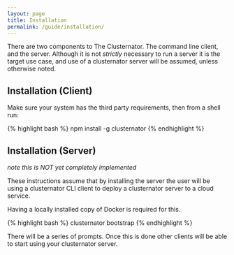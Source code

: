 ```yaml
---
layout: page
title: Installation
permalink: /guide/installation/
---
```


There are two components to The Clusternator.  The command line client, and the
server.  Although it is not _strictly_ necessary to run a server it is the
target use case, and use of a clusternator server will be assumed, unless 
otherwise noted.

## Installation (Client)

Make sure your system has the third party requirements, then from a shell run:

{% highlight bash %}
npm install -g clusternator
{% endhighlight %}


## Installation (Server)

_note this is *NOT* yet completely implemented_

These instructions assume that by installing the server the user will be using
a clusternator CLI client to deploy a clusternator server to a cloud service.

Having a locally installed copy of Docker is required for this.

{% highlight bash %}
clusternator bootstrap
{% endhighlight %}

There will be a series of prompts.  Once this is done other clients will be
able to start using your clusternator server.
